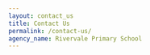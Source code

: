 ```yaml
---
layout: contact_us
title: Contact Us
permalink: /contact-us/
agency_name: Rivervale Primary School
---
```


